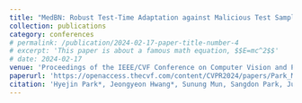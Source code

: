 ```yaml
---
title: "MedBN: Robust Test-Time Adaptation against Malicious Test Samples"
collection: publications
category: conferences
# permalink: /publication/2024-02-17-paper-title-number-4
# excerpt: 'This paper is about a famous math equation, $$E=mc^2$$'
# date: 2024-02-17
venue: 'Proceedings of the IEEE/CVF Conference on Computer Vision and Pattern Recognition (CVPR), 2024.'
paperurl: 'https://openaccess.thecvf.com/content/CVPR2024/papers/Park_MedBN_Robust_Test-Time_Adaptation_against_Malicious_Test_Samples_CVPR_2024_paper.pdf'
citation: 'Hyejin Park*, Jeongyeon Hwang*, Sunung Mun, Sangdon Park, Jungseul Ok'
---
```



<!-- Using [MathJax](https://www.mathjax.org/) in the description is supported - $$E=mc^2$$ - however, the use must be mindful that the default delimiters are `$$...$$` and `\\[...\\]` which differs from the `$...$` that is typically expected. -->
